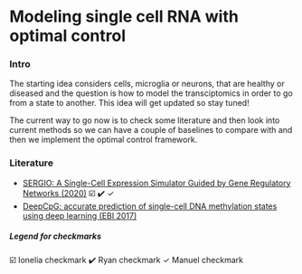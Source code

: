 # Modeling single cell RNA with optimal control

### Intro
The starting idea considers cells, microglia or neurons, that are healthy or diseased and the question is how to model the transciptomics in order to go from a state to another. This idea will get updated so stay tuned!

The current way to go now is to check some literature and then look into current methods so we can have a couple of baselines to compare with and then we implement the optimal control framework.



### Literature 
- [SERGIO: A Single-Cell Expression Simulator Guided by Gene Regulatory Networks (2020)](https://www.sciencedirect.com/science/article/pii/S2405471220302878) :ballot_box_with_check: :heavy_check_mark: $\checkmark$ 
- [DeepCpG: accurate prediction of single-cell DNA methylation states using deep learning (EBI 2017)](https://genomebiology.biomedcentral.com/articles/10.1186/s13059-017-1189-z)





##### Legend for checkmarks
:ballot_box_with_check: Ionelia checkmark
:heavy_check_mark: Ryan checkmark
$\checkmark$ Manuel checkmark
